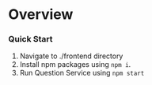 # Overview

### Quick Start
1. Navigate to ./frontend directory
2. Install npm packages using `npm i`.
3. Run Question Service using `npm start`